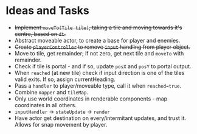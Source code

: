 # Ideas and Tasks

* ~~Implement `moveTo(Tile tile)`, taking a tile and moving towards it's centre, based on `dt`.~~
* Abstract moveable actor, to create a base for player and enemies.
* ~~Create `playerController` to remove `input` handling from player object.~~
* Move to tile, get remainder; if not zero, get next tile and `moveTo` with remainder.
* Check if tile is portal - and if so, update `posX` and `posY` to portal output.
* When `reached` (at new tile) check if input direction is one of the tiles valid exits. If so, assign currentHeading.
* Pass a `handler` to player/moveable type, call it when `reached=true`.
* Combine `mapper` and `tileMap`.
* Only use world coordinates in renderable components - map coordinates in all others.
* `inputHandler` -> `stateUpdate` -> `render`
* Have actor get destination on every/intermitant updates, and trust it. Allows for snap movement by player.
